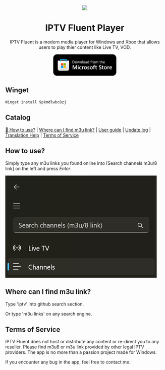 <p align="center">
  <img width="128" align="center" src="https://store-images.s-microsoft.com/image/apps.22014.14260035015770905.070bbabf-ec58-40a9-8f62-88136f82d616.44985d5e-f1a7-4a7d-a47e-00ec2312cea4?h=576">
</p>
<h1 align="center">
  IPTV Fluent Player
</h1>
<p align="center">
  IPTV Fluent is a modern media player for Windows and Xbox that allows users to play thier content like Live TV, VOD.
</p>
<p align="center">
  <a href="https://www.microsoft.com/store/productId/9PKMDLWBC8ZJ?cid=github" target="_blank">
    <img src="https://github.com/JimmyRespawn/IPTV-Fluent/blob/main/doc/images/storeBadge.png?raw=true" width="200" alt="Store link" />
  </a>
  <br>
</p>

## Winget

```
Winget install 9pkmdlwbc8zj
```

## Catalog

[🚀 How to use?](#how-to-use) | [Where can I find m3u link?](#where-can-i-find-m3u-link) | [User guide](https://app.linjimi.com/docs/iptv/) | [Update log](https://app.linjimi.com/docs/iptv/updatelog/) | [Translation Help](https://crowdin.com/project/iptvfluent) | [Terms of Service](#terms-of-service)

## How to use?

Simply type any m3u links you found online into [Search channels m3u/8 link] on the left and press _Enter_.

![VLC Network Panel](https://github.com/JimmyRespawn/IPTV-Fluent/blob/main/doc/images/SearchSectionIPTVFluent.png?raw=true)

## Where can I find m3u link?

Type 'iptv' into github search section.

Or type 'm3u links' on any search engine.

## Terms of Service

IPTV Fluent does not host or distribute any content or re-direct you to any reseller. Please find m3u8 or m3u link provided by other legal IPTV providers.
The app is no more than a passion project made for Windows.

If you encounter any bug in the app, feel free to contact me.
